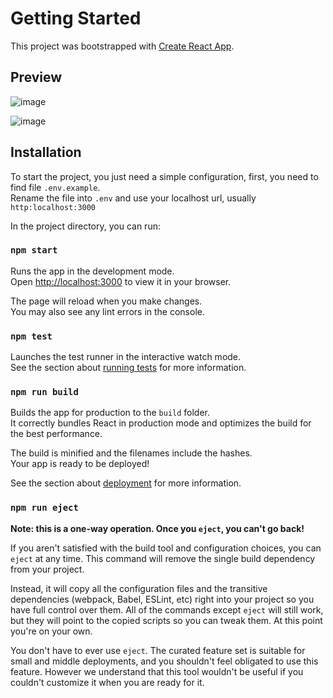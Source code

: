 # Getting Started 

This project was bootstrapped with [Create React App](https://github.com/facebook/create-react-app).

## Preview
![image](https://github.com/DeveloperDel/gdsc-link-fe/assets/87352987/1d6df0d8-4be9-4acd-bfdc-935051592369)

![image](https://github.com/DeveloperDel/gdsc-link-fe/assets/87352987/e52f1f96-018b-4fe4-aeb4-382926f2591c)


## Installation

To start the project, you just need a simple configuration, first, you need to find file `.env.example`.
<br>
Rename the file into `.env` and use your localhost url, usually `http:localhost:3000`

In the project directory, you can run:

### `npm start`

Runs the app in the development mode.\
Open [http://localhost:3000](http://localhost:3000) to view it in your browser.

The page will reload when you make changes.\
You may also see any lint errors in the console.

### `npm test`

Launches the test runner in the interactive watch mode.\
See the section about [running tests](https://facebook.github.io/create-react-app/docs/running-tests) for more information.

### `npm run build`

Builds the app for production to the `build` folder.\
It correctly bundles React in production mode and optimizes the build for the best performance.

The build is minified and the filenames include the hashes.\
Your app is ready to be deployed!

See the section about [deployment](https://facebook.github.io/create-react-app/docs/deployment) for more information.

### `npm run eject`

**Note: this is a one-way operation. Once you `eject`, you can't go back!**

If you aren't satisfied with the build tool and configuration choices, you can `eject` at any time. This command will remove the single build dependency from your project.

Instead, it will copy all the configuration files and the transitive dependencies (webpack, Babel, ESLint, etc) right into your project so you have full control over them. All of the commands except `eject` will still work, but they will point to the copied scripts so you can tweak them. At this point you're on your own.

You don't have to ever use `eject`. The curated feature set is suitable for small and middle deployments, and you shouldn't feel obligated to use this feature. However we understand that this tool wouldn't be useful if you couldn't customize it when you are ready for it.

